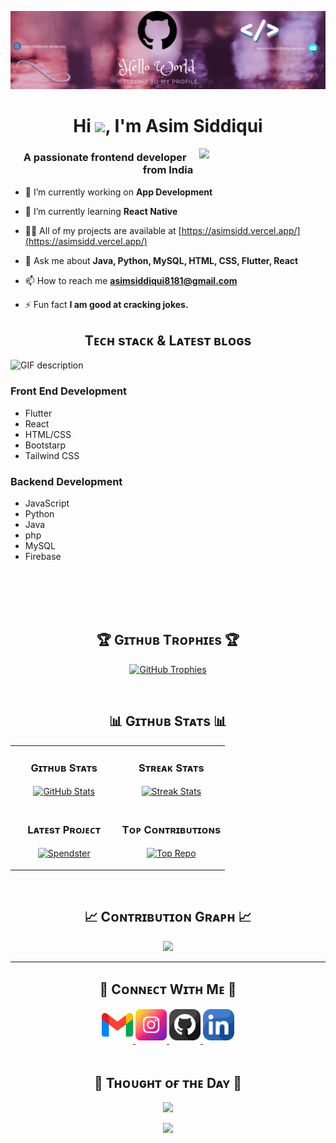 ![Asim Sidd Banner Image](https://github.com/Asim-Sidd02/ReadmeFiles/blob/main/github.gif)


<h1 align="center">Hi <img src="https://emojis.slackmojis.com/emojis/images/1531849430/4246/blob-sunglasses.gif?1531849430" width="30"/>, I'm Asim Siddiqui</h1>
<div>
  <img align="right" width="40%" src="https://owlbertsio-resized.s3.amazonaws.com/Popper.psd.full.png">
</div>
<h3 align="center">A passionate frontend developer from India</h3>

- 🔭 I’m currently working on **App Development**

- 🌱 I’m currently learning **React Native**

- 👨‍💻 All of my projects are available at [https://asimsidd.vercel.app/](https://asimsidd.vercel.app/)

- 💬 Ask me about **Java, Python, MySQL, HTML, CSS, Flutter, React**

- 📫 How to reach me **asimsiddiqui8181@gmail.com**

- ⚡ Fun fact **I am good at cracking jokes.**
<h2 align="center">Tᴇᴄʜ sᴛᴀᴄᴋ & Lᴀᴛᴇsᴛ ʙʟᴏɢs</h2> 
<picture>
  <source media="(prefers-color-scheme: dark)" srcset="https://github.com/Asim-Sidd02/ReadmeFiles/blob/main/Skills_Animation_Dark.gif">
  <source media="(prefers-color-scheme: light)" srcset="https://github.com/Asim-Sidd02/ReadmeFiles/blob/main/Skills_Animation_White.gif">
  <img align="left" alt="GIF description" src="https://github.com/Asim-Sidd02/ReadmeFiles/blob/main/Skills_Animation_White.gif">
</picture>
<br />

<h3 align="left">Front End Development</h3>
<ul align="left">
  <li>Flutter</li>
  <li>React</li>
  <li>HTML/CSS</li>
  <li>Bootstarp</li>
  <li>Tailwind CSS</li>
</ul>
  
<h3 align="left">Backend Development</h3>
<ul align="left">
  <li>JavaScript</li>
  <li>Python</li>
  <li>Java</li>
  <li>php</li>
  <li>MySQL</li>
  <li>Firebase</li>
</ul>
<br />
<br />
<br />
<br />




<h2 align="center">🏆 Gɪᴛʜᴜʙ Tʀᴏᴘʜɪᴇs 🏆</h2>
<p align="center">
  <a href="https://github.com/Asim-Sidd02">
    <picture>
      <source media="(prefers-color-scheme: dark)" srcset="https://github-profile-trophy.vercel.app/?username=Asim-Sidd02&no-bg=true&row=2&column=6&margin-w=20&margin-h=20&theme=monokai">
      <source media="(prefers-color-scheme: light)" srcset="https://github-profile-trophy.vercel.app/?username=Asim-Sidd02&no-bg=true&row=2&column=6&margin-w=20&margin-h=20">
      <img alt="GitHub Trophies" src="https://github-profile-trophy.vercel.app/?username=Asim-Sidd02&no-bg=true&no-frame=true&row=2&column=6&margin-w=20&margin-h=20">
    </picture>
  </a>
</p>
<br />

<!--Github stats Table--> 
<h2 align="center">📊 Gɪᴛʜᴜʙ Sᴛᴀᴛs 📊</h2>

<table width="100%">
  <tr>
    <td width="50%">
      <h3 align="center"><strong>Gɪᴛʜᴜʙ Sᴛᴀᴛs</strong></h3>
      <p align="center">
        <a href="https://github.com/Asim-Sidd02">
          <img align="center" src="https://github-readme-stats.vercel.app/api?username=Asim-Sidd02&count_private=true&show_icons=true&theme=nightowl&bg_color=0,000000,441350&title_color=c56a90&text_color=ffffff&rank_icon=github&hide=prs,issues,contribs&show=reviews,prs_merged,prs_merged_percentage" alt="GitHub Stats" />
        </a>
      </p>
    </td>
    <td width="50%">
      <h3 align="center"><strong>Sᴛʀᴇᴀᴋ Sᴛᴀᴛs</strong></h3>
      <p align="center">
        <a href="https://github.com/Asim-Sidd02">
          <img align="center" src="https://streak-stats.demolab.com?user=Asim-Sidd02&theme=nightowl&background=0,000000,441350&fire=ffeb95&ring=ffeb95&sideNums=ffffff&sideLabels=ffffff&dates=c56a90&currStreakNum=ffffff" alt="Streak Stats" />
        </a>
      </p>
    </td>
  </tr>
  <tr>
    <td width="50%">
      <h3 align="center"><strong>Lᴀᴛᴇsᴛ Pʀᴏᴊᴇᴄᴛ</strong></h3>
      <p align="center">
        <a href="https://github.com/Asim-Sidd02/Spendster">
          <img align="center" width="470" src="https://github-readme-stats.vercel.app/api/pin/?username=Asim-Sidd02&repo=Spendster&theme=nightowl&show_owner=true&bg_color=0,000000,441350&title_color=c56a90&text_color=ffffff" alt="Spendster" />
        </a>
      </p>
    </td>
    <td width="50%">
      <h3 align="center"><strong>Tᴏᴘ Cᴏɴᴛʀɪʙᴜᴛɪᴏɴs</strong></h3>
      <p align="center">
        <a href="https://github.com/Asim-Sidd02">
          <img align="center" src="https://github-contributor-stats.vercel.app/api?username=Asim-Sidd02&limit=3&theme=nightowl&show_owner=true&combine_all_yearly_contributions=false&bg_color=0,000000,441350&title_color=c56a90&text_color=ffffff" alt="Top Repo" />
        </a>
      </p>
    </td>
  </tr>
</table>
<br />

<!--Contribution Graph-->
<h2 align="center">📈 Cᴏɴᴛʀɪʙᴜᴛɪᴏɴ Gʀᴀᴘʜ 📈</h2>
<div align="center">
    <img src="https://github-readme-activity-graph.vercel.app/graph?username=Asim-Sidd02&bg_color=220a28&&color=ffffff&line=c56a90&point=ffeb95&area=false&hide_border=false" border-radius="15">
</div>

---






<!--Contact Section--> 

<h2 align="center">🤝 Cᴏɴɴᴇᴄᴛ Wɪᴛʜ Mᴇ 🤝 </h2>
<div align="center">
  
<a href="mailto:asimsiddiqui8181@gmail.com" target="_blank">
<img src="https://github.com/Asim-Sidd02/ReadmeFiles/blob/main/gmail.png" width=50 height=50 alt="asimsiddiqui8181@gmail.com" style="margin-bottom: 5px;" />
</a>



<a href="https://www.instagram.com/asim_sidd_" target="_blank">
<img src="https://github.com/Asim-Sidd02/ReadmeFiles/blob/main/instagram.png" width=50 height=50 alt="asim_sidd_" style="margin-bottom: 5px;" />
</a>

<a href="https://www.githubcom/Asim-Sidd02" target="_blank">
<img src="https://github.com/Asim-Sidd02/ReadmeFiles/blob/main/github.png" width=50 height=50 alt="Asim-Sidd02" style="margin-bottom: 5px;" />
</a>

<a href="https://www.linkedin.com/in/asim-siddiqui-a71731229/" target="_blank">
<img src="https://github.com/Asim-Sidd02/ReadmeFiles/blob/main/linkedin.png" width=50 height=50 alt="linkedin" style="margin-bottom: 5px;" />
</a>


</div>
<br/>

<!--Dynamic Quote card updates everyday at 12 PM--> 
<h2 align="center">🌟 Tʜᴏᴜɢʜᴛ ᴏғ ᴛʜᴇ Dᴀʏ 🌟</h2>
<!--STARTS_HERE_QUOTE_CARD-->
<p align="center">
    <img src="https://readme-daily-quotes.vercel.app/api?author=John%20Eliot&quote=Confidence%20is%20consistency%20of%20thinking%20about%20what%20is%20possible%20and%20how%20to%20make%20it%20possible.&theme=dark&bg_color=220a28&author_color=ffeb95&accent_color=c56a90">
</p>
<!--ENDS_HERE_QUOTE_CARD-->
<!--Footer--> 
<p align="center">
  <img src="https://capsule-render.vercel.app/api?type=waving&color=gradient&height=65&section=footer"/>
</p>




